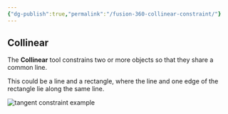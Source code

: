 ```yaml
---
{"dg-publish":true,"permalink":"/fusion-360-collinear-constraint/"}
---
```



## Collinear

The **Collinear** tool constrains two or more objects so that they share a common line.

This could be a line and a rectangle, where the line and one edge of the rectangle lie along the same line.

![tangent constraint example](https://help.autodesk.com/cloudhelp/ENU/Fusion-Sketch/images/example/constraint-collinear.png)